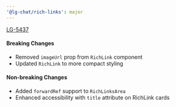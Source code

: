 ```yaml
---
'@lg-chat/rich-links': major
---
```


[LG-5437](https://jira.mongodb.org/browse/LG-5437)

#### Breaking Changes

- Removed `imageUrl` prop from `RichLink` component
- Updated `RichLink` to more compact styling

#### Non-breaking Changes

- Added `forwardRef` support to `RichLinksArea`
- Enhanced accessibility with `title` attribute on RichLink cards
